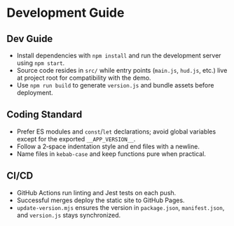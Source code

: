 # Development Guide

## Dev Guide
- Install dependencies with `npm install` and run the development server using `npm start`.
- Source code resides in `src/` while entry points (`main.js`, `hud.js`, etc.) live at project root for compatibility with the demo.
- Use `npm run build` to generate `version.js` and bundle assets before deployment.

## Coding Standard
- Prefer ES modules and `const`/`let` declarations; avoid global variables except for the exported `__APP_VERSION__`.
- Follow a 2‑space indentation style and end files with a newline.
- Name files in `kebab-case` and keep functions pure when practical.

## CI/CD
- GitHub Actions run linting and Jest tests on each push.
- Successful merges deploy the static site to GitHub Pages.
- `update-version.mjs` ensures the version in `package.json`, `manifest.json`, and `version.js` stays synchronized.
